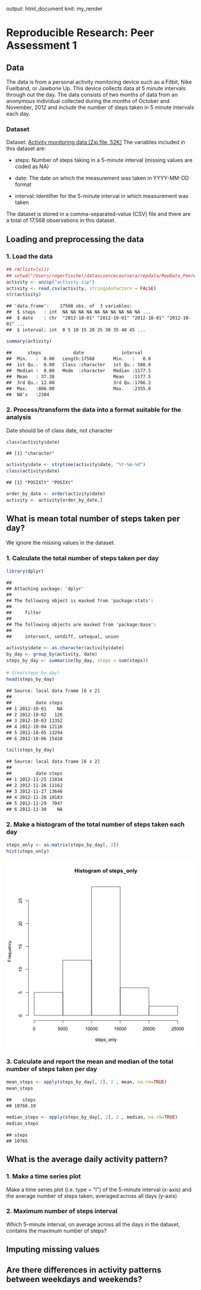 output: html_document
knit: my_render

# Reproducible Research: Peer Assessment 1   

## Data   
The data is from a personal activity monitoring device such as a Fitbit, Nike Fuelband, or Jawbone Up. This device collects data at 5 minute intervals through out the day. The data consists of two months of data from an anonymous individual collected during the months of October and November, 2012 and include the number of steps taken in 5 minute intervals each day.

### Dataset   
Dataset: [Activity monitoring data [Zip file, 52K]](https://d396qusza40orc.cloudfront.net/repdata%2Fdata%2Factivity.zip)
The variables included in this dataset are:

- steps: Number of steps taking in a 5-minute interval (missing values are coded as NA)

- date: The date on which the measurement was taken in YYYY-MM-DD format

- interval: Identifier for the 5-minute interval in which measurement was taken

The dataset is stored in a comma-separated-value (CSV) file and there are a total of 17,568 observations in this dataset.

## Loading and preprocessing the data      

### 1. Load the data      

```r
## rm(list=ls())
## setwd("/Users/rogerfischer/datasciencecoursera/repdata/RepData_PeerAssessment1")
activity <- unzip("activity.zip")
activity <- read.csv(activity, stringsAsFactors = FALSE)
str(activity)
```

```
## 'data.frame':	17568 obs. of  3 variables:
##  $ steps   : int  NA NA NA NA NA NA NA NA NA NA ...
##  $ date    : chr  "2012-10-01" "2012-10-01" "2012-10-01" "2012-10-01" ...
##  $ interval: int  0 5 10 15 20 25 30 35 40 45 ...
```

```r
summary(activity)
```

```
##      steps            date              interval     
##  Min.   :  0.00   Length:17568       Min.   :   0.0  
##  1st Qu.:  0.00   Class :character   1st Qu.: 588.8  
##  Median :  0.00   Mode  :character   Median :1177.5  
##  Mean   : 37.38                      Mean   :1177.5  
##  3rd Qu.: 12.00                      3rd Qu.:1766.2  
##  Max.   :806.00                      Max.   :2355.0  
##  NA's   :2304
```

### 2. Process/transform the data into a format suitable for the analysis     
Date should be of class date, not character

```r
class(activity$date)
```

```
## [1] "character"
```

```r
activity$date <- strptime(activity$date, "%Y-%m-%d")
class(activity$date)
```

```
## [1] "POSIXlt" "POSIXt"
```

```r
order_by_date <- order(activity$date)
activity <- activity[order_by_date,]
```


## What is mean total number of steps taken per day?    
We ignore the missing values in the dataset.

### 1. Calculate the total number of steps taken per day    

```r
library(dplyr)
```

```
## 
## Attaching package: 'dplyr'
## 
## The following object is masked from 'package:stats':
## 
##     filter
## 
## The following objects are masked from 'package:base':
## 
##     intersect, setdiff, setequal, union
```

```r
activity$date <- as.character(activity$date)
by_day <- group_by(activity, date)
steps_by_day <- summarise(by_day, steps = sum(steps))

# View(steps_by_day)
head(steps_by_day)
```

```
## Source: local data frame [6 x 2]
## 
##         date steps
## 1 2012-10-01    NA
## 2 2012-10-02   126
## 3 2012-10-03 11352
## 4 2012-10-04 12116
## 5 2012-10-05 13294
## 6 2012-10-06 15420
```

```r
tail(steps_by_day)
```

```
## Source: local data frame [6 x 2]
## 
##         date steps
## 1 2012-11-25 11834
## 2 2012-11-26 11162
## 3 2012-11-27 13646
## 4 2012-11-28 10183
## 5 2012-11-29  7047
## 6 2012-11-30    NA
```

### 2. Make a histogram of the total number of steps taken each day   

```r
steps_only <- as.matrix(steps_by_day[, 2])
hist(steps_only)
```

![plot of chunk histogram](figure/histogram-1.png) 

### 3. Calculate and report the mean and median of the total number of steps    taken per day

```r
mean_steps <- apply(steps_by_day[, 2], 2 , mean, na.rm=TRUE)
mean_steps
```

```
##    steps 
## 10766.19
```

```r
median_steps <- apply(steps_by_day[, 2], 2 , median, na.rm=TRUE)
median_steps
```

```
## steps 
## 10765
```

## What is the average daily activity pattern?   

### 1. Make a time series plot    
Make a time series plot (i.e. type = "l") of the 5-minute interval (x-axis) and the average number of steps taken, averaged across all days (y-axis)

### 2. Maximum number of steps interval    
Which 5-minute interval, on average across all the days in the dataset, contains the maximum number of steps?


## Imputing missing values   



## Are there differences in activity patterns between weekdays and weekends?   
